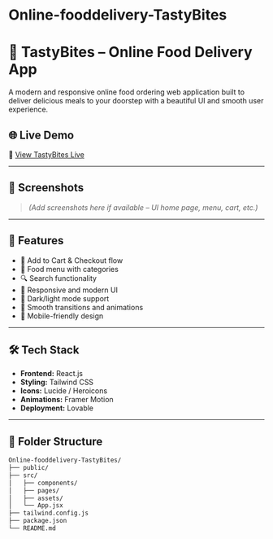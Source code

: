 # Online-fooddelivery-TastyBites

# 🍔 TastyBites – Online Food Delivery App

A modern and responsive online food ordering web application built to deliver delicious meals to your doorstep with a beautiful UI and smooth user experience.

## 🌐 Live Demo

🔗 [View TastyBites Live](https://tastybytes-shekhardegala.lovable.app/)

---

## 📸 Screenshots

> _(Add screenshots here if available – UI home page, menu, cart, etc.)_

---

## 🚀 Features

- 🛒 Add to Cart & Checkout flow
- 🍱 Food menu with categories
- 🔍 Search functionality
- 🎨 Responsive and modern UI
- 🌙 Dark/light mode support
- 💨 Smooth transitions and animations
- 📱 Mobile-friendly design

---

## 🛠️ Tech Stack

- **Frontend:** React.js
- **Styling:** Tailwind CSS
- **Icons:** Lucide / Heroicons
- **Animations:** Framer Motion
- **Deployment:** Lovable

---

## 📁 Folder Structure

```bash
Online-fooddelivery-TastyBites/
├── public/
├── src/
│   ├── components/
│   ├── pages/
│   ├── assets/
│   └── App.jsx
├── tailwind.config.js
├── package.json
└── README.md


